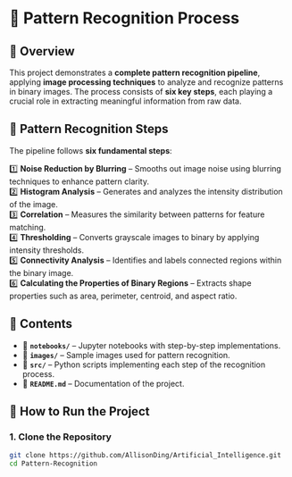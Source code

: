 # 🎯 Pattern Recognition Process  

## 📌 Overview  
This project demonstrates a **complete pattern recognition pipeline**, applying **image processing techniques** to analyze and recognize patterns in binary images. The process consists of **six key steps**, each playing a crucial role in extracting meaningful information from raw data.  

## 🔬 Pattern Recognition Steps  
The pipeline follows **six fundamental steps**:  

1️⃣ **Noise Reduction by Blurring** – Smooths out image noise using blurring techniques to enhance pattern clarity.  
2️⃣ **Histogram Analysis** – Generates and analyzes the intensity distribution of the image.  
3️⃣ **Correlation** – Measures the similarity between patterns for feature matching.  
4️⃣ **Thresholding** – Converts grayscale images to binary by applying intensity thresholds.  
5️⃣ **Connectivity Analysis** – Identifies and labels connected regions within the binary image.  
6️⃣ **Calculating the Properties of Binary Regions** – Extracts shape properties such as area, perimeter, centroid, and aspect ratio.  

## 📂 Contents  
- 📄 **`notebooks/`** – Jupyter notebooks with step-by-step implementations.  
- 📁 **`images/`** – Sample images used for pattern recognition.  
- 📜 **`src/`** – Python scripts implementing each step of the recognition process.  
- 📄 **`README.md`** – Documentation of the project.  

## 🚀 How to Run the Project  
### **1. Clone the Repository**  
```bash
git clone https://github.com/AllisonDing/Artificial_Intelligence.git
cd Pattern-Recognition
